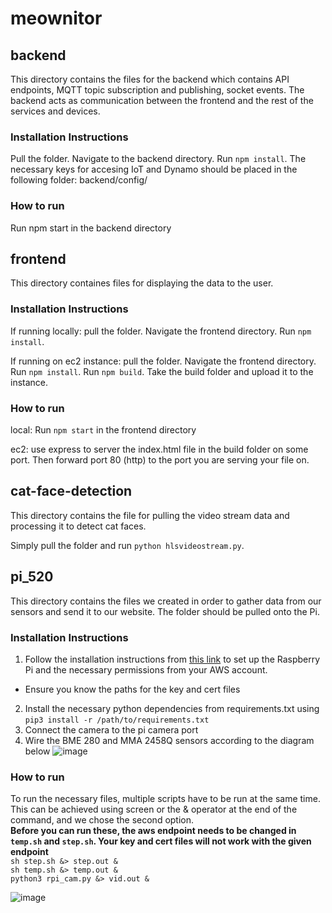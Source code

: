 # meownitor

## backend
This directory contains the files for the backend which contains API endpoints, MQTT topic subscription and publishing, socket events. The backend acts as communication between the frontend and the rest of the services and devices.

### Installation Instructions
Pull the folder. Navigate to the backend directory. Run ``npm install``.
The necessary keys for accesing IoT and Dynamo should be placed in the following folder: backend/config/

### How to run
Run npm start in the backend directory

## frontend
This directory containes files for displaying the data to the user.

### Installation Instructions
If running locally: pull the folder. Navigate the frontend directory. Run ``npm install``.

If running on ec2 instance: pull the folder. Navigate the frontend directory. Run ``npm install``. Run ``npm build``. Take the build folder and upload it to the instance.

### How to run
local: Run ``npm start`` in the frontend directory

ec2: use express to server the index.html file in the build folder on some port. Then forward port 80 (http) to the port you are serving your file on.

## cat-face-detection
This directory contains the file for pulling the video stream data and processing it to detect cat faces.

Simply pull the folder and run ``python hlsvideostream.py``.

## pi_520
This directory contains the files we created in order to gather data from our sensors and send it to our website. The folder should be pulled onto the Pi.

### Installation Instructions
1. Follow the installation instructions from [this link](https://docs.aws.amazon.com/iot/latest/developerguide/connecting-to-existing-device.html) to set up the Raspberry Pi and the necessary permissions from your AWS account.
  * Ensure you know the paths for the key and cert files
2. Install the necessary python dependencies from requirements.txt using ``pip3 install -r /path/to/requirements.txt``
3. Connect the camera to the pi camera port
4. Wire the BME 280 and MMA 2458Q sensors according to the diagram below
![image](https://user-images.githubusercontent.com/54560896/166551734-72d77cc6-c20f-444b-b33e-dd5c0c0e7dbf.png)

### How to run
To run the necessary files, multiple scripts have to be run at the same time. This can be achieved using screen or the & operator at the end of the command, and we chose the second option.  
**Before you can run these, the aws endpoint needs to be changed in `temp.sh` and `step.sh`. Your key and cert files will not work with the given endpoint**  
`sh step.sh &> step.out &`  
`sh temp.sh &> temp.out &`  
`python3 rpi_cam.py &> vid.out &`  


![image](https://user-images.githubusercontent.com/46661041/166402259-111fed23-1d9b-47c0-a0d2-8ecbf0f5daf4.png)
